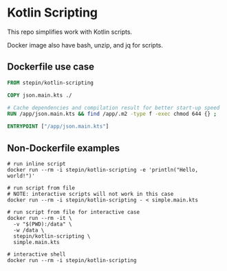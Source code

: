 # Kotlin Scripting

This repo simplifies work with Kotlin scripts.

Docker image also have bash, unzip, and jq for scripts.

## Dockerfile use case

```Dockerfile
FROM stepin/kotlin-scripting

COPY json.main.kts ./

# Cache dependencies and compilation result for better start-up speed
RUN /app/json.main.kts && find /app/.m2 -type f -exec chmod 644 {} ;

ENTRYPOINT ["/app/json.main.kts"]
```

## Non-Dockerfile examples

```shell
# run inline script
docker run --rm -i stepin/kotlin-scripting -e 'println("Hello, world!")'

# run script from file
# NOTE: interactive scripts will not work in this case
docker run --rm -i stepin/kotlin-scripting - < simple.main.kts

# run script from file for interactive case
docker run --rm -it \
  -v "$(PWD):/data" \
  -w /data \
  stepin/kotlin-scripting \
  simple.main.kts

# interactive shell
docker run --rm -i stepin/kotlin-scripting
```
